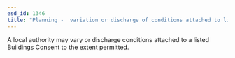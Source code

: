 ```yaml
---
esd_id: 1346
title: "Planning -  variation or discharge of conditions attached to listed buildings consent"
---
```


A local authority may vary or discharge conditions attached to a listed Buildings Consent to the extent permitted.

